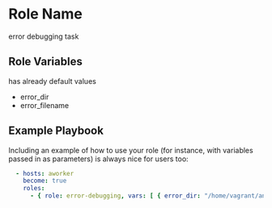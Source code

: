 Role Name
=========

error debugging task

Role Variables
--------------
has already default values
* error_dir
* error_filename


Example Playbook
----------------

Including an example of how to use your role (for instance, with variables passed in as parameters) is always nice for users too:

```yml
  - hosts: aworker
    become: true
    roles:
      - { role: error-debugging, vars: [ { error_dir: "/home/vagrant/ansible/"} , {error_filename: "error-debugging.txt"} ] }

```
